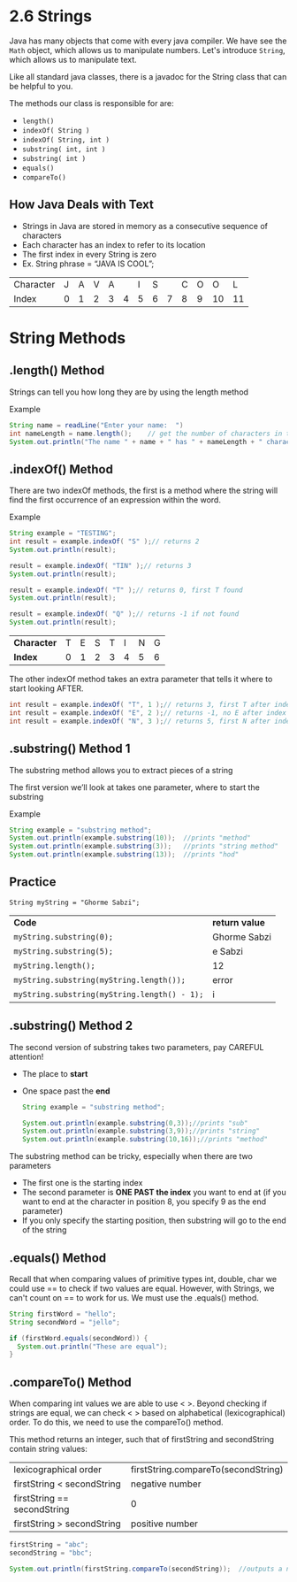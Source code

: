 # 2.6 Strings

Java has many objects that come with every java compiler.  We have see the `Math` object, which allows us to manipulate numbers.  Let's introduce `String`, which allows us to manipulate text.

Like all standard java classes, there is a javadoc for the String class that can be helpful to you.

The methods our class is responsible for are:



* `length()`
* `indexOf( String )`
* `indexOf( String, int )`
* `substring( int, int )`
* `substring( int )`
* `equals()`
* `compareTo()`


## How Java Deals with Text



* Strings in Java are stored in memory as a consecutive sequence of characters
* Each character has an index to refer to its location
* The first index in every String is zero
* Ex. String phrase = “JAVA IS COOL”;

<table>
  <tr>
   <td>
Character
   </td>
   <td>J
   </td>
   <td>A
   </td>
   <td>V
   </td>
   <td>A
   </td>
   <td>
   </td>
   <td>I
   </td>
   <td>S
   </td>
   <td>
   </td>
   <td>C
   </td>
   <td>O
   </td>
   <td>O
   </td>
   <td>L
   </td>
  </tr>
  <tr>
   <td>Index
   </td>
   <td>0
   </td>
   <td>1
   </td>
   <td>2
   </td>
   <td>3
   </td>
   <td>4
   </td>
   <td>5
   </td>
   <td>6
   </td>
   <td>7
   </td>
   <td>8
   </td>
   <td>9
   </td>
   <td>10
   </td>
   <td>11
   </td>
  </tr>
</table>



# String Methods


## .length() Method

Strings can tell you how long they are by using the length method

Example


```java
String name = readLine("Enter your name:  ")
int nameLength = name.length();    // get the number of characters in the name
System.out.println("The name " + name + " has " + nameLength + " characters in it.")
```



## .indexOf() Method

There are two indexOf methods, the first is a method where the string will find the first occurrence of an expression within the word.

Example


```java
String example = "TESTING";
int result = example.indexOf( "S" );// returns 2
System.out.println(result);

result = example.indexOf( "TIN" );// returns 3
System.out.println(result);

result = example.indexOf( "T" );// returns 0, first T found
System.out.println(result);

result = example.indexOf( "Q" );// returns -1 if not found
System.out.println(result);
```

<table>
  <tr>
   <td><strong>Character</strong>
   </td>
   <td>T
   </td>
   <td>E
   </td>
   <td>S
   </td>
   <td>T
   </td>
   <td>I
   </td>
   <td>N
   </td>
   <td>G
   </td>
  </tr>
  <tr>
   <td><strong>Index</strong>
   </td>
   <td>0
   </td>
   <td>1
   </td>
   <td>2
   </td>
   <td>3
   </td>
   <td>4
   </td>
   <td>5
   </td>
   <td>6
   </td>
  </tr>
</table>


The other indexOf method takes an extra parameter that tells it where to start looking AFTER.


```java
int result = example.indexOf( "T", 1 );// returns 3, first T after index 1
int result = example.indexOf( "E", 2 );// returns -1, no E after index 2
int result = example.indexOf( "N", 3 );// returns 5, first N after index 3
```



## .substring() Method 1

The substring method allows you to extract pieces of a string

The first version we’ll look at takes one parameter, where to start the substring

Example


```java
String example = "substring method";
System.out.println(example.substring(10));  //prints "method"
System.out.println(example.substring(3));   //prints "string method"
System.out.println(example.substring(13));  //prints "hod"
```



## Practice


`String myString = "Ghorme Sabzi";`


<table>
  <tr>
   <td>
<strong>Code</strong>
   </td>
   <td><strong>return value</strong>
   </td>
  </tr>
  <tr>
   <td><code>myString.substring(0);</code>
   </td>
   <td>Ghorme Sabzi
   </td>
  </tr>
  <tr>
   <td><code>myString.substring(5);</code>
   </td>
   <td>e Sabzi
   </td>
  </tr>
  <tr>
   <td><code>myString.length();</code>
   </td>
   <td>12
   </td>
  </tr>
  <tr>
   <td><code>myString.substring(myString.length());</code>
   </td>
   <td>error
   </td>
  </tr>
  <tr>
   <td><code>myString.substring(myString.length() - 1);</code>
   </td>
   <td>i
   </td>
  </tr>
</table>



## .substring() Method 2

The second version of substring takes two parameters, pay CAREFUL attention!



* The place to **start**
* One space past the **end**

    ```java
    String example = "substring method";

    System.out.println(example.substring(0,3));//prints "sub"
    System.out.println(example.substring(3,9));//prints "string"
    System.out.println(example.substring(10,16));//prints "method"

    ```


The substring method can be tricky, especially when there are two parameters



* The first one is the starting index
* The second parameter is **ONE PAST the index** you want to end at  (if you want to end at the character in position 8, you specify 9 as the end parameter)
* If you only specify the starting position, then substring will go to the end of the string


## .equals() Method

Recall that when comparing values of primitive types int, double, char we could use == to check if two values are equal.  However, with Strings, we can't count on == to work for us.  We must use the .equals() method.


```java
String firstWord = "hello";
String secondWord = "jello";

if (firstWord.equals(secondWord)) {
  System.out.println("These are equal");
}
```



## .compareTo()  Method

When comparing int values we are able to use &lt; >.  Beyond checking if strings are equal, we can check &lt; > based on alphabetical (lexicographical) order.  To do this, we need to use the compareTo() method.

   

This method returns an integer, such that of firstString and secondString contain string values:


<table>
  <tr>
   <td>lexicographical order
   </td>
   <td>firstString.compareTo(secondString)
   </td>
  </tr>
  <tr>
   <td>firstString &lt; secondString
   </td>
   <td>negative number
   </td>
  </tr>
  <tr>
   <td>firstString == secondString
   </td>
   <td>0
   </td>
  </tr>
  <tr>
   <td>firstString > secondString
   </td>
   <td>positive number
   </td>
  </tr>
</table>



```java
firstString = "abc";
secondString = "bbc";

System.out.println(firstString.compareTo(secondString));  //outputs a negative number
```